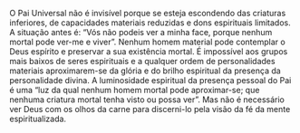 ﻿O Pai Universal não é invisível porque se esteja escondendo das criaturas inferiores, de  capacidades materiais reduzidas e dons espirituais limitados. A situação antes é: “Vós não podeis ver a minha face, porque nenhum mortal pode ver-me e viver”. Nenhum homem material pode contemplar o Deus espírito e preservar a sua existência mortal. É impossível aos grupos mais baixos de seres espirituais e a qualquer ordem de personalidades materiais aproximarem-se da glória e do brilho espiritual da presença da personalidade divina. A luminosidade espiritual da presença pessoal do Pai é uma “luz da qual nenhum homem mortal pode aproximar-se; que nenhuma criatura mortal tenha visto ou possa ver”. Mas não é necessário ver Deus com os olhos da carne para discerni-lo pela visão da fé da mente espiritualizada.